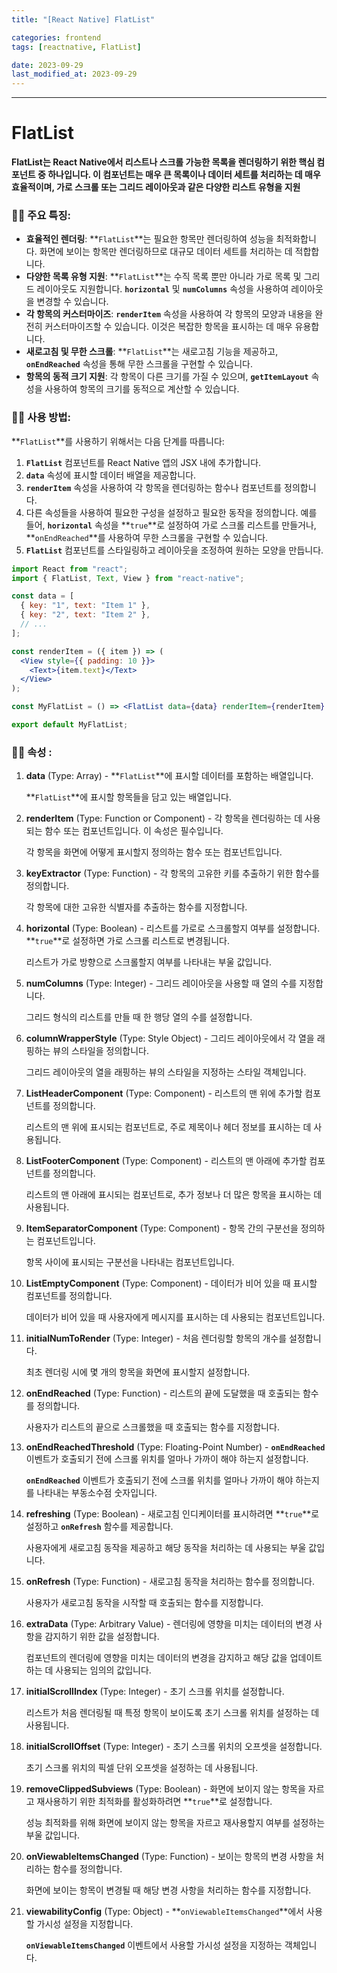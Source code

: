 ```yaml
---
title: "[React Native] FlatList"

categories: frontend
tags: [reactnative, FlatList]

date: 2023-09-29
last_modified_at: 2023-09-29
---
```


---

# **FlatList**

**FlatList는 React Native에서 리스트나 스크롤 가능한 목록을 렌더링하기 위한 핵심 컴포넌트 중 하나입니다. 이 컴포넌트는 매우 큰 목록이나 데이터 세트를 처리하는 데 매우 효율적이며, 가로 스크롤 또는 그리드 레이아웃과 같은 다양한 리스트 유형을 지원**

### 🤳🏻 **주요 특징:**

- **효율적인 렌더링**: **`FlatList`**는 필요한 항목만 렌더링하여 성능을 최적화합니다. 화면에 보이는 항목만 렌더링하므로 대규모 데이터 세트를 처리하는 데 적합합니다.
- **다양한 목록 유형 지원**: **`FlatList`**는 수직 목록 뿐만 아니라 가로 목록 및 그리드 레이아웃도 지원합니다. **`horizontal`** 및 **`numColumns`** 속성을 사용하여 레이아웃을 변경할 수 있습니다.
- **각 항목의 커스터마이즈**: **`renderItem`** 속성을 사용하여 각 항목의 모양과 내용을 완전히 커스터마이즈할 수 있습니다. 이것은 복잡한 항목을 표시하는 데 매우 유용합니다.
- **새로고침 및 무한 스크롤**: **`FlatList`**는 새로고침 기능을 제공하고, **`onEndReached`** 속성을 통해 무한 스크롤을 구현할 수 있습니다.
- **항목의 동적 크기 지원**: 각 항목이 다른 크기를 가질 수 있으며, **`getItemLayout`** 속성을 사용하여 항목의 크기를 동적으로 계산할 수 있습니다.

### 🤳🏻 **사용 방법:**

**`FlatList`**를 사용하기 위해서는 다음 단계를 따릅니다:

1. **`FlatList`** 컴포넌트를 React Native 앱의 JSX 내에 추가합니다.
2. **`data`** 속성에 표시할 데이터 배열을 제공합니다.
3. **`renderItem`** 속성을 사용하여 각 항목을 렌더링하는 함수나 컴포넌트를 정의합니다.
4. 다른 속성들을 사용하여 필요한 구성을 설정하고 필요한 동작을 정의합니다. 예를 들어, **`horizontal`** 속성을 **`true`**로 설정하여 가로 스크롤 리스트를 만들거나, **`onEndReached`**를 사용하여 무한 스크롤을 구현할 수 있습니다.
5. **`FlatList`** 컴포넌트를 스타일링하고 레이아웃을 조정하여 원하는 모양을 만듭니다.

```jsx
import React from "react";
import { FlatList, Text, View } from "react-native";

const data = [
  { key: "1", text: "Item 1" },
  { key: "2", text: "Item 2" },
  // ...
];

const renderItem = ({ item }) => (
  <View style={{ padding: 10 }}>
    <Text>{item.text}</Text>
  </View>
);

const MyFlatList = () => <FlatList data={data} renderItem={renderItem} />;

export default MyFlatList;
```

### 🤳🏻 속성 **:**

1. **data** (Type: Array) - **`FlatList`**에 표시할 데이터를 포함하는 배열입니다.

   **`FlatList`**에 표시할 항목들을 담고 있는 배열입니다.

2. **renderItem** (Type: Function or Component) - 각 항목을 렌더링하는 데 사용되는 함수 또는 컴포넌트입니다. 이 속성은 필수입니다.

   각 항목을 화면에 어떻게 표시할지 정의하는 함수 또는 컴포넌트입니다.

3. **keyExtractor** (Type: Function) - 각 항목의 고유한 키를 추출하기 위한 함수를 정의합니다.

   각 항목에 대한 고유한 식별자를 추출하는 함수를 지정합니다.

4. **horizontal** (Type: Boolean) - 리스트를 가로로 스크롤할지 여부를 설정합니다. **`true`**로 설정하면 가로 스크롤 리스트로 변경됩니다.

   리스트가 가로 방향으로 스크롤할지 여부를 나타내는 부울 값입니다.

5. **numColumns** (Type: Integer) - 그리드 레이아웃을 사용할 때 열의 수를 지정합니다.

   그리드 형식의 리스트를 만들 때 한 행당 열의 수를 설정합니다.

6. **columnWrapperStyle** (Type: Style Object) - 그리드 레이아웃에서 각 열을 래핑하는 뷰의 스타일을 정의합니다.

   그리드 레이아웃의 열을 래핑하는 뷰의 스타일을 지정하는 스타일 객체입니다.

7. **ListHeaderComponent** (Type: Component) - 리스트의 맨 위에 추가할 컴포넌트를 정의합니다.

   리스트의 맨 위에 표시되는 컴포넌트로, 주로 제목이나 헤더 정보를 표시하는 데 사용됩니다.

8. **ListFooterComponent** (Type: Component) - 리스트의 맨 아래에 추가할 컴포넌트를 정의합니다.

   리스트의 맨 아래에 표시되는 컴포넌트로, 추가 정보나 더 많은 항목을 표시하는 데 사용됩니다.

9. **ItemSeparatorComponent** (Type: Component) - 항목 간의 구분선을 정의하는 컴포넌트입니다.

   항목 사이에 표시되는 구분선을 나타내는 컴포넌트입니다.

10. **ListEmptyComponent** (Type: Component) - 데이터가 비어 있을 때 표시할 컴포넌트를 정의합니다.

    데이터가 비어 있을 때 사용자에게 메시지를 표시하는 데 사용되는 컴포넌트입니다.

11. **initialNumToRender** (Type: Integer) - 처음 렌더링할 항목의 개수를 설정합니다.

    최초 렌더링 시에 몇 개의 항목을 화면에 표시할지 설정합니다.

12. **onEndReached** (Type: Function) - 리스트의 끝에 도달했을 때 호출되는 함수를 정의합니다.

    사용자가 리스트의 끝으로 스크롤했을 때 호출되는 함수를 지정합니다.

13. **onEndReachedThreshold** (Type: Floating-Point Number) - **`onEndReached`** 이벤트가 호출되기 전에 스크롤 위치를 얼마나 가까이 해야 하는지 설정합니다.

    **`onEndReached`** 이벤트가 호출되기 전에 스크롤 위치를 얼마나 가까이 해야 하는지를 나타내는 부동소수점 숫자입니다.

14. **refreshing** (Type: Boolean) - 새로고침 인디케이터를 표시하려면 **`true`**로 설정하고 **`onRefresh`** 함수를 제공합니다.

    사용자에게 새로고침 동작을 제공하고 해당 동작을 처리하는 데 사용되는 부울 값입니다.

15. **onRefresh** (Type: Function) - 새로고침 동작을 처리하는 함수를 정의합니다.

    사용자가 새로고침 동작을 시작할 때 호출되는 함수를 지정합니다.

16. **extraData** (Type: Arbitrary Value) - 렌더링에 영향을 미치는 데이터의 변경 사항을 감지하기 위한 값을 설정합니다.

    컴포넌트의 렌더링에 영향을 미치는 데이터의 변경을 감지하고 해당 값을 업데이트하는 데 사용되는 임의의 값입니다.

17. **initialScrollIndex** (Type: Integer) - 초기 스크롤 위치를 설정합니다.

    리스트가 처음 렌더링될 때 특정 항목이 보이도록 초기 스크롤 위치를 설정하는 데 사용됩니다.

18. **initialScrollOffset** (Type: Integer) - 초기 스크롤 위치의 오프셋을 설정합니다.

    초기 스크롤 위치의 픽셀 단위 오프셋을 설정하는 데 사용됩니다.

19. **removeClippedSubviews** (Type: Boolean) - 화면에 보이지 않는 항목을 자르고 재사용하기 위한 최적화를 활성화하려면 **`true`**로 설정합니다.

    성능 최적화를 위해 화면에 보이지 않는 항목을 자르고 재사용할지 여부를 설정하는 부울 값입니다.

20. **onViewableItemsChanged** (Type: Function) - 보이는 항목의 변경 사항을 처리하는 함수를 정의합니다.

    화면에 보이는 항목이 변경될 때 해당 변경 사항을 처리하는 함수를 지정합니다.

21. **viewabilityConfig** (Type: Object) - **`onViewableItemsChanged`**에서 사용할 가시성 설정을 지정합니다.

    **`onViewableItemsChanged`** 이벤트에서 사용할 가시성 설정을 지정하는 객체입니다.
